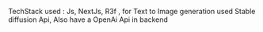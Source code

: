 TechStack used : Js, NextJs, R3f , for Text to Image generation used Stable diffusion Api, Also have a OpenAi Api in backend
